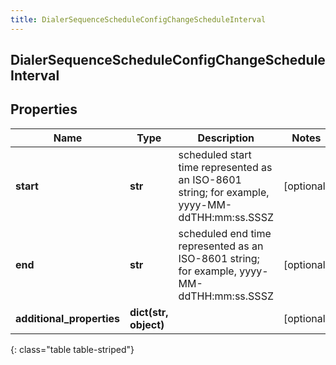 ```yaml
---
title: DialerSequenceScheduleConfigChangeScheduleInterval
---
```

## DialerSequenceScheduleConfigChangeScheduleInterval

## Properties

|Name | Type | Description | Notes|
|------------ | ------------- | ------------- | -------------|
| **start** | **str** | scheduled start time represented as an ISO-8601 string; for example, yyyy-MM-ddTHH:mm:ss.SSSZ | [optional] |
| **end** | **str** | scheduled end time represented as an ISO-8601 string; for example, yyyy-MM-ddTHH:mm:ss.SSSZ | [optional] |
| **additional_properties** | **dict(str, object)** |  | [optional] |
{: class="table table-striped"}


